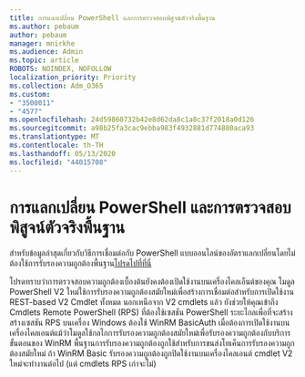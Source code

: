 ```yaml
---
title: การแลกเปลี่ยน PowerShell และการตรวจสอบพิสูจน์ตัวจริงพื้นฐาน
ms.author: pebaum
author: pebaum
manager: mnirkhe
ms.audience: Admin
ms.topic: article
ROBOTS: NOINDEX, NOFOLLOW
localization_priority: Priority
ms.collection: Adm_O365
ms.custom:
- "3500011"
- "4577"
ms.openlocfilehash: 24d59860732b42e8d62da8c1a8c37f2018a0d126
ms.sourcegitcommit: a98b25fa3cac9ebba983f4932881d774880aca93
ms.translationtype: MT
ms.contentlocale: th-TH
ms.lasthandoff: 05/13/2020
ms.locfileid: "44015708"
---
```

# <a name="exchange-powershell-and-basic-authentication-deprecation"></a>การแลกเปลี่ยน PowerShell และการตรวจสอบพิสูจน์ตัวจริงพื้นฐาน

สําหรับข้อมูลล่าสุดเกี่ยวกับวิธีการเชื่อมต่อกับ PowerShell แบบออนไลน์ของอัตราแลกเปลี่ยนโดยไม่ต้องใช้การรับรองความถูกต้องพื้นฐาน[โปรดไปที่ที่นี่](https://aka.ms/psbasicauth)

โปรดทราบว่าการตรวจสอบความถูกต้องเบื้องต้นยังคงต้องเปิดใช้งานบนเครื่องไคลเอ็นต์ของคุณ
โมดูล PowerShell V2 ใหม่ใช้การรับรองความถูกต้องสมัยใหม่เพื่อสร้างการเชื่อมต่อสําหรับการเปิดใช้งาน REST-based V2 Cmdlet ทั้งหมด นอกเหนือจาก V2 cmdlets แล้ว ยังช่วยให้คุณเข้าถึง Cmdlets Remote PowerShell (RPS) ที่ต้องใช้เซสชัน PowerShell ระยะไกลเพื่อที่จะสร้าง สร้างเซสชัน RPS บนเครื่อง Windows ต้องใช้ WinRM BasicAuth เมื่อต้องการเปิดใช้งานบนเครื่องไคลเอนต์แม้ว่าโมดูลใช้กลไกการรับรองความถูกต้องสมัยใหม่เพื่อรับรองความถูกต้องกับบริการ ขั้นตอนของ WinRM พื้นฐานการรับรองความถูกต้องถูกใช้สําหรับการขนส่งโทเค็นการรับรองความถูกต้องสมัยใหม่ ถ้า WinRM Basic รับรองความถูกต้องถูกปิดใช้งานบนเครื่องไคลเอนต์ cmdlet V2 ใหม่จะทํางานต่อไป (แต่ cmdlets RPS เก่าจะไม่)
